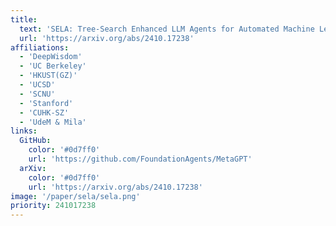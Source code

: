 ```yaml
---
title:
  text: 'SELA: Tree-Search Enhanced LLM Agents for Automated Machine Learning'
  url: 'https://arxiv.org/abs/2410.17238'
affiliations:
  - 'DeepWisdom'
  - 'UC Berkeley'
  - 'HKUST(GZ)'
  - 'UCSD'
  - 'SCNU'
  - 'Stanford'
  - 'CUHK-SZ'
  - 'UdeM & Mila'
links:
  GitHub:
    color: '#0d7ff0'
    url: 'https://github.com/FoundationAgents/MetaGPT'
  arXiv:
    color: '#0d7ff0'
    url: 'https://arxiv.org/abs/2410.17238'
image: '/paper/sela/sela.png'
priority: 241017238
---
```

